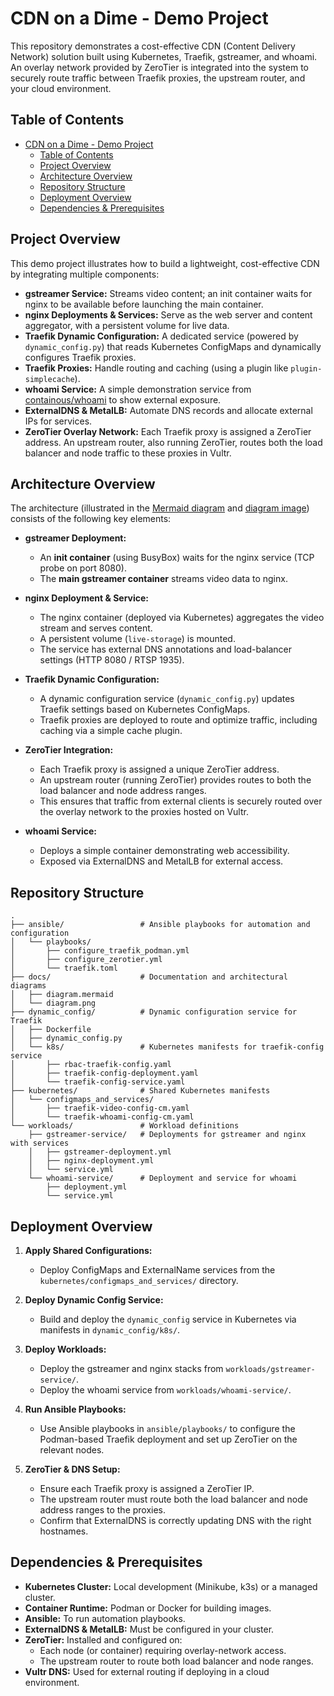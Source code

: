 # CDN on a Dime - Demo Project

This repository demonstrates a cost-effective CDN (Content Delivery Network) solution built using Kubernetes, Traefik, gstreamer, and whoami. An overlay network provided by ZeroTier is integrated into the system to securely route traffic between Traefik proxies, the upstream router, and your cloud environment.

## Table of Contents

- [CDN on a Dime - Demo Project](#cdn-on-a-dime---demo-project)
  - [Table of Contents](#table-of-contents)
  - [Project Overview](#project-overview)
  - [Architecture Overview](#architecture-overview)
  - [Repository Structure](#repository-structure)
  - [Deployment Overview](#deployment-overview)
  - [Dependencies \& Prerequisites](#dependencies--prerequisites)


## Project Overview

This demo project illustrates how to build a lightweight, cost-effective CDN by integrating multiple components:

- **gstreamer Service:** Streams video content; an init container waits for nginx to be available before launching the main container.
- **nginx Deployments & Services:** Serve as the web server and content aggregator, with a persistent volume for live data.
- **Traefik Dynamic Configuration:** A dedicated service (powered by `dynamic_config.py`) that reads Kubernetes ConfigMaps and dynamically configures Traefik proxies.
- **Traefik Proxies:** Handle routing and caching (using a plugin like `plugin-simplecache`).
- **whoami Service:** A simple demonstration service from [containous/whoami](https://hub.docker.com/r/containous/whoami) to show external exposure.
- **ExternalDNS & MetalLB:** Automate DNS records and allocate external IPs for services.
- **ZeroTier Overlay Network:** Each Traefik proxy is assigned a ZeroTier address. An upstream router, also running ZeroTier, routes both the load balancer and node traffic to these proxies in Vultr.

## Architecture Overview

The architecture (illustrated in the [Mermaid diagram](./docs/diagram.mermaid) and [diagram image](./docs/diagram.png)) consists of the following key elements:

- **gstreamer Deployment:**  
  - An **init container** (using BusyBox) waits for the nginx service (TCP probe on port 8080).
  - The **main gstreamer container** streams video data to nginx.

- **nginx Deployment & Service:**  
  - The nginx container (deployed via Kubernetes) aggregates the video stream and serves content.
  - A persistent volume (`live-storage`) is mounted.
  - The service has external DNS annotations and load-balancer settings (HTTP 8080 / RTSP 1935).

- **Traefik Dynamic Configuration:**  
  - A dynamic configuration service (`dynamic_config.py`) updates Traefik settings based on Kubernetes ConfigMaps.
  - Traefik proxies are deployed to route and optimize traffic, including caching via a simple cache plugin.

- **ZeroTier Integration:**  
  - Each Traefik proxy is assigned a unique ZeroTier address.
  - An upstream router (running ZeroTier) provides routes to both the load balancer and node address ranges.
  - This ensures that traffic from external clients is securely routed over the overlay network to the proxies hosted on Vultr.

- **whoami Service:**  
  - Deploys a simple container demonstrating web accessibility.
  - Exposed via ExternalDNS and MetalLB for external access.

## Repository Structure
```
.
├── ansible/                 # Ansible playbooks for automation and configuration
│   └── playbooks/
│       ├── configure_traefik_podman.yml
│       ├── configure_zerotier.yml
│       └── traefik.toml
├── docs/                    # Documentation and architectural diagrams
│   ├── diagram.mermaid
│   └── diagram.png
├── dynamic_config/          # Dynamic configuration service for Traefik
│   ├── Dockerfile
│   ├── dynamic_config.py
│   └── k8s/                 # Kubernetes manifests for traefik-config service
│       ├── rbac-traefik-config.yaml
│       ├── traefik-config-deployment.yaml
│       └── traefik-config-service.yaml
├── kubernetes/              # Shared Kubernetes manifests
│   └── configmaps_and_services/
│       ├── traefik-video-config-cm.yaml
│       └── traefik-whoami-config-cm.yaml
└── workloads/               # Workload definitions
    ├── gstreamer-service/   # Deployments for gstreamer and nginx with services
    │   ├── gstreamer-deployment.yml
    │   ├── nginx-deployment.yml
    │   └── service.yml
    └── whoami-service/      # Deployment and service for whoami
        ├── deployment.yml
        └── service.yml
```


## Deployment Overview

1. **Apply Shared Configurations:**  
   - Deploy ConfigMaps and ExternalName services from the `kubernetes/configmaps_and_services/` directory.

2. **Deploy Dynamic Config Service:**  
   - Build and deploy the `dynamic_config` service in Kubernetes via manifests in `dynamic_config/k8s/`.

3. **Deploy Workloads:**  
   - Deploy the gstreamer and nginx stacks from `workloads/gstreamer-service/`.
   - Deploy the whoami service from `workloads/whoami-service/`.

4. **Run Ansible Playbooks:**  
   - Use Ansible playbooks in `ansible/playbooks/` to configure the Podman-based Traefik deployment and set up ZeroTier on the relevant nodes.

5. **ZeroTier & DNS Setup:**  
   - Ensure each Traefik proxy is assigned a ZeroTier IP.
   - The upstream router must route both the load balancer and node address ranges to the proxies.
   - Confirm that ExternalDNS is correctly updating DNS with the right hostnames.

## Dependencies & Prerequisites

- **Kubernetes Cluster:** Local development (Minikube, k3s) or a managed cluster.
- **Container Runtime:** Podman or Docker for building images.
- **Ansible:** To run automation playbooks.
- **ExternalDNS & MetalLB:** Must be configured in your cluster.
- **ZeroTier:** Installed and configured on:
  - Each node (or container) requiring overlay-network access.
  - The upstream router to route both load balancer and node ranges.
- **Vultr DNS:** Used for external routing if deploying in a cloud environment.

